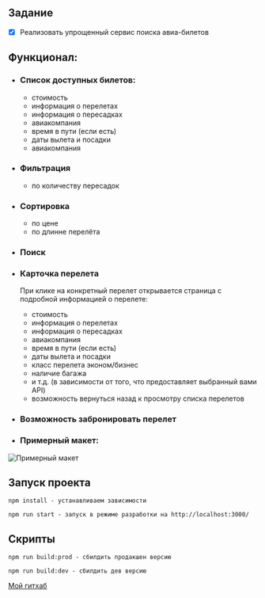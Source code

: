## Задание

* [x] Реализовать упрощенный сервис поиска авиа-билетов

## Функционал:


* ### Список доступных билетов: 
  - стоимость
  - информация о перелетах
  - информация о пересадках
  - авиакомпания
  - время в пути (если есть)
  - даты вылета и посадки
  - авиакомпания

* ### Фильтрация
  - по количеству пересадок


* ### Сортировка
  - по цене
  - по длинне перелёта


* ### Поиск


* ### Карточка перелета

   При клике на конкретный перелет открывается страница с подробной информацией о перелете:

  - стоимость
  - информация о перелетах
  - информация о пересадках
  - авиакомпания
  - время в пути (если есть)
  - даты вылета и посадки
  - класс перелета эконом/бизнес
  - наличие багажа
  - и т.д. (в зависимости от того, что предоставляет выбранный вами API)
  - возможность вернуться назад к просмотру списка перелетов


* ### Возможность забронировать перелет


* ### Примерный макет:
<img alt='Примерный макет' src="https://github.com/zakiquel/academy-test-assignment/example.png" />


## Запуск проекта

```
npm install - устанавливаем зависимости

npm run start - запуск в режиме разработки на http://localhost:3000/
```

## Скрипты


```
npm run build:prod - сбилдить продакшен версию

npm run build:dev - сбилдить дев версию

```

<a href="https://github.com/zakiquel" target="_blank">Мой гитхаб</a>

